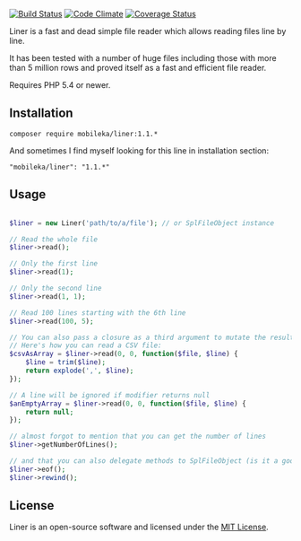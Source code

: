 [![Build Status](https://travis-ci.org/mobileka/liner.svg)](https://travis-ci.org/mobileka/liner)
[![Code Climate](https://codeclimate.com/github/mobileka/liner.svg)](https://codeclimate.com/github/mobileka/liner)
[![Coverage Status](https://coveralls.io/repos/mobileka/liner/badge.svg?branch=master)](https://coveralls.io/r/mobileka/liner?branch=master)

Liner is a fast and dead simple file reader which allows reading files line by line.

It has been tested with a number of huge files including those with more than 5 million rows and proved itself as a fast and efficient file reader.

Requires PHP 5.4 or newer.

## Installation

`composer require mobileka/liner:1.1.*`

And sometimes I find myself looking for this line in installation section:

`"mobileka/liner": "1.1.*"`

## Usage

```php

$liner = new Liner('path/to/a/file'); // or SplFileObject instance

// Read the whole file
$liner->read();

// Only the first line
$liner->read(1);

// Only the second line
$liner->read(1, 1);

// Read 100 lines starting with the 6th line
$liner->read(100, 5);

// You can also pass a closure as a third argument to mutate the result without iterating over it
// Here's how you can read a CSV file:
$csvAsArray = $liner->read(0, 0, function($file, $line) {
    $line = trim($line);
    return explode(',', $line);
});

// A line will be ignored if modifier returns null
$anEmptyArray = $liner->read(0, 0, function($file, $line) {
    return null;
});

// almost forgot to mention that you can get the number of lines
$liner->getNumberOfLines();

// and that you can also delegate methods to SplFileObject (is it a good idea though?)
$liner->eof();
$liner->rewind();
```

## License

Liner is an open-source software and licensed under the [MIT License](https://github.com/mobileka/liner/blob/master/license).
